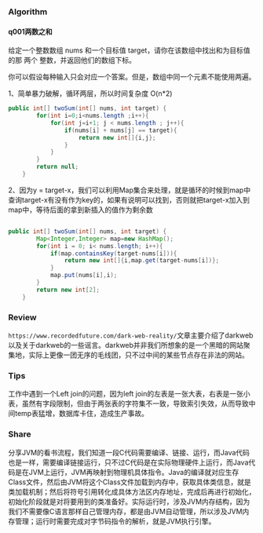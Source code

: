 ### Algorithm


####  q001两数之和

给定一个整数数组 nums 和一个目标值 target，请你在该数组中找出和为目标值的那 两个 整数，并返回他们的数组下标。

你可以假设每种输入只会对应一个答案。但是，数组中同一个元素不能使用两遍。

1、简单暴力破解，循环两层，所以时间复杂度 O(n*2)

```java
public int[] twoSum(int[] nums, int target) {
        for(int i=0;i<nums.length ;i++){
            for(int j=i+1; j < nums.length ; j++){
                if(nums[i] + nums[j] == target){
                    return new int[]{i,j};
                }
            }
        }
        return null;
    }
```

2、因为y = target-x，我们可以利用Map集合来处理，就是循环的时候到map中查询target-x有没有作为key的，如果有说明可以找到，否则就把target-x加入到map中，等待后面的拿到新插入的值作为剩余数

```java

public int[] twoSum(int[] nums, int target) {
        Map<Integer,Integer> map=new HashMap();
        for(int i = 0; i< nums.length; i++){
            if(map.containsKey(target-nums[i])){
                return new int[]{i,map.get(target-nums[i])};
            }
            map.put(nums[i],i);
        }
        return new int[2];
    }
```

### Review

``https://www.recordedfuture.com/dark-web-reality/``文章主要介绍了darkweb以及关于darkweb的一些谣言。darkweb并非我们所想象的是一个黑暗的网站聚集地，实际上更像一团无序的毛线团，只不过中间的某些节点存在非法的网站。


### Tips

工作中遇到一个Left join的问题，因为left join的左表是一张大表，右表是一张小表，虽然有字段限制，但由于两张表的字符集不一致，导致索引失效，从而导致中间temp表猛增，数据库卡住，造成生产事故。

### Share

分享JVM的看书流程，我们知道一段C代码需要编译、链接、运行，而Java代码也是一样，需要编译链接运行，只不过C代码是在实际物理硬件上运行，而Java代码是在JVM上运行，JVM再映射到物理机具体指令。Java的编译就对应生存Class文件，然后由JVM将这个Class文件加载到内存中，获取具体类信息，就是类加载机制；然后将符号引用转化成具体方法区内存地址，完成后再进行初始化，初始化阶段就是对将要用到的类准备好。实际运行时，涉及JVM内存结构，因为我们不需要像C语言那样自己管理内存，都是由JVM自动管理，所以涉及JVM内存管理；运行时需要完成对字节码指令的解析，就是JVM执行引擎。

